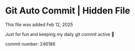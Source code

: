 # Git Auto Commit | Hidden File

This file was added Feb 12, 2025

Just for fun and keeping my daily git commit active 🤪

commit number: 246186
